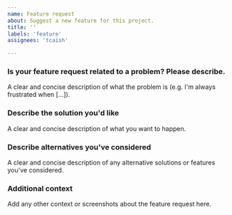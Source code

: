 ```yaml
---
name: Feature request
about: Suggest a new feature for this project.
title: ''
labels: 'feature'
assignees: 'tcaish'

---
```


### Is your feature request related to a problem? Please describe.
A clear and concise description of what the problem is (e.g. I'm always frustrated when [...]).

### Describe the solution you'd like
A clear and concise description of what you want to happen.

### Describe alternatives you've considered
A clear and concise description of any alternative solutions or features you've considered.

### Additional context
Add any other context or screenshots about the feature request here.
